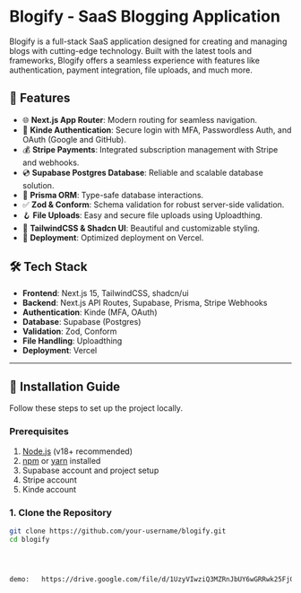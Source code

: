 # Blogify - SaaS Blogging Application

Blogify is a full-stack SaaS application designed for creating and managing blogs with cutting-edge technology. Built with the latest tools and frameworks, Blogify offers a seamless experience with features like authentication, payment integration, file uploads, and much more.

## 🌟 Features

- 🌐 **Next.js App Router**: Modern routing for seamless navigation.
- 🔐 **Kinde Authentication**: Secure login with MFA, Passwordless Auth, and OAuth (Google and GitHub).
- 💰 **Stripe Payments**: Integrated subscription management with Stripe and webhooks.
- 💿 **Supabase Postgres Database**: Reliable and scalable database solution.
- 💨 **Prisma ORM**: Type-safe database interactions.
- ✅ **Zod & Conform**: Schema validation for robust server-side validation.
- 🪝 **File Uploads**: Easy and secure file uploads using Uploadthing.
- 🎨 **TailwindCSS & Shadcn UI**: Beautiful and customizable styling.
- 🚀 **Deployment**: Optimized deployment on Vercel.

## 🛠 Tech Stack

- **Frontend**: Next.js 15, TailwindCSS, shadcn/ui
- **Backend**: Next.js API Routes, Supabase, Prisma, Stripe Webhooks
- **Authentication**: Kinde (MFA, OAuth)
- **Database**: Supabase (Postgres)
- **Validation**: Zod, Conform
- **File Handling**: Uploadthing
- **Deployment**: Vercel

---

## 🔧 Installation Guide

Follow these steps to set up the project locally.

### Prerequisites

1. [Node.js](https://nodejs.org/) (v18+ recommended)
2. [npm](https://www.npmjs.com/) or [yarn](https://yarnpkg.com/) installed
3. Supabase account and project setup
4. Stripe account
5. Kinde account

### 1. Clone the Repository

```bash
git clone https://github.com/your-username/blogify.git
cd blogify




demo:   https://drive.google.com/file/d/1UzyVIwziQ3MZRnJbUY6wGRRwk25FjGtB/view?usp=sharing

